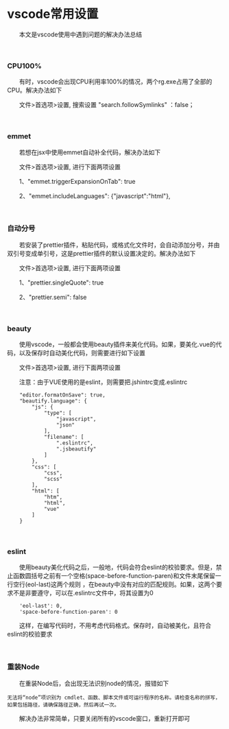 # vscode常用设置

&emsp;&emsp;本文是vscode使用中遇到问题的解决办法总结


&nbsp;

### CPU100%

&emsp;&emsp;有时，vscode会出现CPU利用率100%的情况，两个rg.exe占用了全部的CPU。解决办法如下

&emsp;&emsp;文件>首选项>设置, 搜索设置 "search.followSymlinks" ：false；

 

&nbsp;

### emmet

&emsp;&emsp;若想在jsx中使用emmet自动补全代码，解决办法如下

&emsp;&emsp;文件>首选项>设置, 进行下面两项设置

&emsp;&emsp;1、"emmet.triggerExpansionOnTab": true

&emsp;&emsp;2、"emmet.includeLanguages": {"javascript":"html"},

 

&nbsp;

### 自动分号

&emsp;&emsp;若安装了prettier插件，粘贴代码，或格式化文件时，会自动添加分号，并由双引号变成单引号，这是prettier插件的默认设置决定的。解决办法如下

&emsp;&emsp;文件>首选项>设置, 进行下面两项设置

&emsp;&emsp;1、"prettier.singleQuote": true

&emsp;&emsp;2、"prettier.semi": false

 

&nbsp;

### beauty

&emsp;&emsp;使用vscode，一般都会使用beauty插件来美化代码。如果，要美化.vue的代码，以及保存时自动美化代码，则需要进行如下设置

&emsp;&emsp;文件>首选项>设置, 进行下面两项设置

&emsp;&emsp;注意：由于VUE使用的是eslint，则需要把.jshintrc变成.eslintrc

```
    "editor.formatOnSave": true,
    "beautify.language": {
        "js": {
            "type": [
                "javascript",
                "json"
            ],
            "filename": [
                ".eslintrc",
                ".jsbeautify"
            ]
        },
        "css": [
            "css",
            "scss"
        ],
        "html": [
            "htm",
            "html",
            "vue"
        ]
    }
```
 

&nbsp;

### eslint

&emsp;&emsp;使用beauty美化代码之后，一般地，代码会符合eslint的校验要求。但是，禁止函数圆括号之前有一个空格(space-before-function-paren)和文件末尾保留一行空行(eol-last)这两个规则 ，在beauty中没有对应的匹配规则。如果，这两个要求不是非要遵守，可以在.eslintrc文件中，将其设置为0
```
    'eol-last': 0,
    'space-before-function-paren': 0
```    
&emsp;&emsp;这样，在编写代码时，不用考虑代码格式。保存时，自动被美化，且符合eslint的校验要求

&nbsp;

### 重装Node

&emsp;&emsp;在重装Node后，会出现无法识别node的情况，报错如下

```
无法将“node”项识别为 cmdlet、函数、脚本文件或可运行程序的名称。请检查名称的拼写，如果包括路径，请确保路径正确，然后再试一次。
```
&emsp;&emsp;解决办法非常简单，只要关闭所有的vscode窗口，重新打开即可